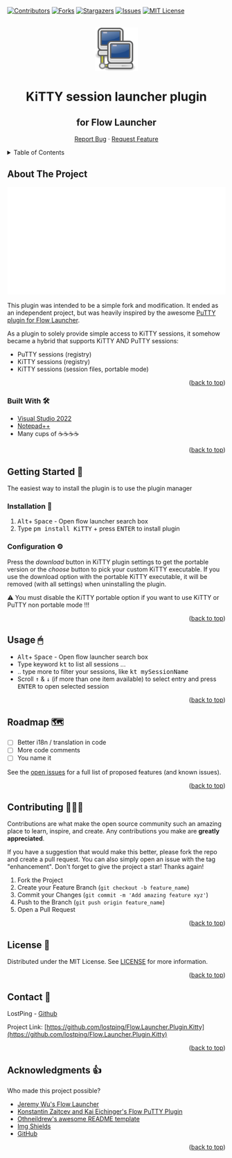 ﻿<div id="top"></div>

<!-- PROJECT SHIELDS -->
[![Contributors][contributors-shield]][contributors-url]
[![Forks][forks-shield]][forks-url]
[![Stargazers][stars-shield]][stars-url]
[![Issues][issues-shield]][issues-url]
[![MIT License][license-shield]][license-url]

<!-- PROJECT LOGO -->
<br />
<div align="center">
  <a href="https://github.com/lostping/Flow.Launcher.Plugin.Kitty">
    <img src="readme_images/logo.png" alt="Logo" width="100" height="100">
  </a>

  <h1 align="center">KiTTY session launcher plugin</h3>
  <h2>for Flow Launcher</h4>

  <a href="https://github.com/lostping/Flow.Launcher.Plugin.Kitty/issues">Report Bug</a>
    ·
    <a href="https://github.com/lostping/Flow.Launcher.Plugin.Kitty/issues">Request Feature</a>
  </p>
</div>



<!-- TABLE OF CONTENTS -->
<details>
  <summary>Table of Contents</summary>
  <ol>
    <li>
      <a href="#about-the-project">About The Project</a>
      <ul>
        <li><a href="#built-with">Built With</a></li>
      </ul>
    </li>
    <li>
      <a href="#getting-started">Getting Started</a>
      <ul>
        <li><a href="#installation">Installation</a></li>
        <li><a href="#configuration">Configuration</a></li>
      </ul>
    </li>
    <li><a href="#usage">Usage</a></li>
    <li><a href="#roadmap">Roadmap</a></li>
    <li><a href="#contributing">Contributing</a></li>
    <li><a href="#license">License</a></li>
    <li><a href="#contact">Contact</a></li>
    <li><a href="#acknowledgments">Acknowledgments</a></li>
  </ol>
</details>



<!-- ABOUT THE PROJECT -->
## About The Project

[![KiTTY Plugin in Action][product-screenshot]](https://github.com/lostping/Flow.Launcher.Plugin.Kitty)

This plugin was intended to be a simple fork and modification. It ended as an independent project, but was heavily inspired by the awesome [PuTTY plugin for Flow Launcher](https://github.com/jjw24/Flow.Launcher.Plugin.Putty).

As a plugin to solely provide simple access to KiTTY sessions, it somehow became a hybrid that supports KiTTY AND PuTTY sessions:

* PuTTY sessions (registry)
* KiTTY sessions (registry)
* KiTTY sessions (session files, portable mode)


<p align="right">(<a href="#top">back to top</a>)</p>



### Built With 🛠

* [Visual Studio 2022](https://visualstudio.microsoft.com/)
* [Notepad++](https://notepad-plus-plus.org/)  
* Many cups of ☕☕☕☕

<p align="right">(<a href="#top">back to top</a>)</p>



<!-- GETTING STARTED -->
## Getting Started 🏁

The easiest way to install the plugin is to use the plugin manager


### Installation 🔌

1. <kbd>Alt</kbd>+ <kbd>Space</kbd> - Open flow launcher search box
2. Type <kbd>pm install KiTTY</kbd> + press <kbd>ENTER</kbd> to install plugin

### Configuration ⚙
Press the *download* button in KiTTY plugin settings to get the portable version or the *choose* button to pick your custom KiTTY executable.
If you use the download option with the portable KiTTY executable, it will be removed (with all settings) when uninstalling the plugin.

:warning: You must disable the KiTTY portable option if you want to use KiTTY or PuTTY non portable mode !!!

<p align="right">(<a href="#top">back to top</a>)</p>



<!-- USAGE EXAMPLES -->
## Usage 🖱
* <kbd>Alt</kbd>+ <kbd>Space</kbd> - Open flow launcher search box
* Type keyword <kbd>kt</kbd> to list all sessions ...
* .. type more to filter your sessions, like <kbd>kt mySessionName</kbd>
* Scroll <kbd>↑</kbd> & <kbd>↓</kbd> (if more than one item available) to select entry and press <kbd>ENTER</kbd> to open selected session

<p align="right">(<a href="#top">back to top</a>)</p>



<!-- ROADMAP -->
## Roadmap 🗺️

- [ ] Better i18n / translation in code
- [ ] More code comments
- [ ] You name it

See the [open issues](https://github.com/lostping/Flow.Launcher.Plugin.Kitty/issues) for a full list of proposed features (and known issues).

<p align="right">(<a href="#top">back to top</a>)</p>



<!-- CONTRIBUTING -->
## Contributing 🧑‍🤝‍🧑

Contributions are what make the open source community such an amazing place to learn, inspire, and create. Any contributions you make are **greatly appreciated**.

If you have a suggestion that would make this better, please fork the repo and create a pull request. You can also simply open an issue with the tag "enhancement".
Don't forget to give the project a star! Thanks again!

1. Fork the Project
2. Create your Feature Branch (`git checkout -b feature_name`)
3. Commit your Changes (`git commit -m 'Add amazing feature xyz'`)
4. Push to the Branch (`git push origin feature_name`)
5. Open a Pull Request

<p align="right">(<a href="#top">back to top</a>)</p>



<!-- LICENSE -->
## License 📝

Distributed under the MIT License. See [LICENSE](LICENSE) for more information.

<p align="right">(<a href="#top">back to top</a>)</p>



<!-- CONTACT -->
## Contact 📇

LostPing - [Github](https://github.com/lostping/)

Project Link: [https://github.com/lostping/Flow.Launcher.Plugin.Kitty](https://github.com/lostping/Flow.Launcher.Plugin.Kitty)

<p align="right">(<a href="#top">back to top</a>)</p>



<!-- ACKNOWLEDGMENTS -->
## Acknowledgments 👍

Who made this project possible?

* [Jeremy Wu's Flow Launcher](https://github.com/jjw24)
* [Konstantin Zaitcev and Kai Eichinger's Flow PuTTY Plugin](https://github.com/jjw24/Flow.Launcher.Plugin.Putty)
* [Othneildrew's awesome README template](https://github.com/othneildrew/Best-README-Template)
* [Img Shields](https://shields.io)
* [GitHub](https://github.com)

<p align="right">(<a href="#top">back to top</a>)</p>



<!-- MARKDOWN LINKS & IMAGES -->
<!-- https://www.markdownguide.org/basic-syntax/#reference-style-links -->
[contributors-shield]: https://img.shields.io/github/contributors/lostping/Flow.Launcher.Plugin.Kitty.svg?style=flat
[contributors-url]: https://github.com/lostping/Flow.Launcher.Plugin.Kitty/graphs/contributors
[forks-shield]: https://img.shields.io/github/forks/lostping/Flow.Launcher.Plugin.Kitty.svg?style=flat
[forks-url]: https://github.com/lostping/Flow.Launcher.Plugin.Kitty/network/members
[stars-shield]: https://img.shields.io/github/stars/lostping/Flow.Launcher.Plugin.Kitty.svg?style=flat
[stars-url]: https://github.com/lostping/Flow.Launcher.Plugin.Kitty/stargazers
[issues-shield]: https://img.shields.io/github/issues/lostping/Flow.Launcher.Plugin.Kitty.svg?style=flat
[issues-url]: https://github.com/lostping/Flow.Launcher.Plugin.Kitty/issues
[license-shield]: https://img.shields.io/github/license/lostping/Flow.Launcher.Plugin.Kitty.svg?style=flat
[license-url]: https://github.com/lostping/Flow.Launcher.Plugin.Kitty/blob/master/LICENSE
[product-screenshot]: readme_images/flow_kitty.gif
